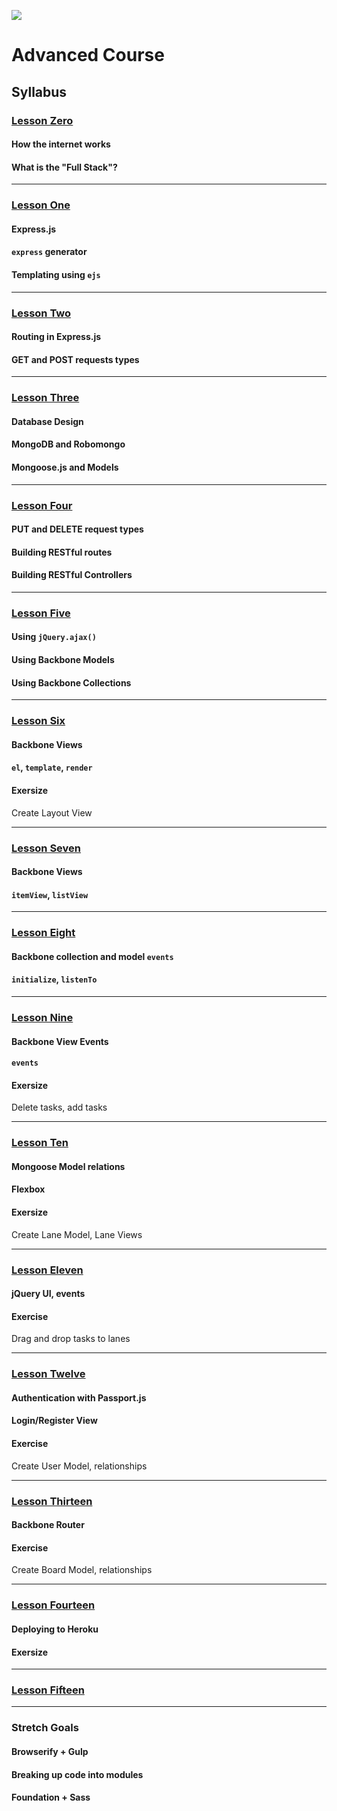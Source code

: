 ![](http://static1.squarespace.com/static/538f3fcde4b05c5fecc7a40e/t/538f48a4e4b00d94e8c253b3/1453396632576/?format=400w)
# Advanced Course
## Syllabus
### [Lesson Zero](https://github.com/AustinCodingAcademy/advanced-textbook/blob/master/lessons/00LessonZero.md)
#### How the internet works
#### What is the "Full Stack"?

---
### [Lesson One](https://github.com/AustinCodingAcademy/advanced-textbook/blob/master/lessons/01LessonOne.md)
#### Express.js
#### `express` generator
#### Templating using `ejs`

---
### [Lesson Two](https://github.com/AustinCodingAcademy/advanced-textbook/blob/master/lessons/02LessonTwo.md)
#### Routing in Express.js
#### GET and POST requests types

---
### [Lesson Three](https://github.com/AustinCodingAcademy/advanced-textbook/blob/master/lessons/03LessonThree.md)
#### Database Design
#### MongoDB and Robomongo
#### Mongoose.js and Models

---
### [Lesson Four](https://github.com/AustinCodingAcademy/advanced-textbook/blob/master/lessons/04LessonFour.md)

#### PUT and DELETE request types
#### Building RESTful routes
#### Building RESTful Controllers

---
### [Lesson Five](https://github.com/AustinCodingAcademy/advanced-textbook/blob/master/lessons/05LessonFive.md)
#### Using `jQuery.ajax()`
#### Using Backbone Models
#### Using Backbone Collections

---
### [Lesson Six](https://github.com/AustinCodingAcademy/advanced-textbook/blob/master/lessons/06LessonSix.md)
#### Backbone Views
#### `el`, `template`, `render`
#### Exersize
Create Layout View

---
### [Lesson Seven](https://github.com/AustinCodingAcademy/advanced-textbook/blob/master/lessons/07LessonSeven.md)
#### Backbone Views
#### `itemView`, `listView`

---
### [Lesson Eight](https://github.com/AustinCodingAcademy/advanced-textbook/blob/master/lessons/08LessonEight.md)
#### Backbone collection and model `events`
#### `initialize`, `listenTo`

---
### [Lesson Nine](https://github.com/AustinCodingAcademy/advanced-textbook/blob/master/lessons/09LessonNine.md)
#### Backbone View Events
#### `events`
#### Exersize
Delete tasks, add tasks

---
### [Lesson Ten](https://github.com/AustinCodingAcademy/advanced-textbook/blob/master/lessons/10LessonTen.md)
#### Mongoose Model relations
#### Flexbox
#### Exersize
Create Lane Model, Lane Views

---
### [Lesson Eleven](https://github.com/AustinCodingAcademy/advanced-textbook/blob/master/lessons/11LessonEleven.md)
#### jQuery UI, events
#### Exercise
Drag and drop tasks to lanes

---
### [Lesson Twelve](https://github.com/AustinCodingAcademy/advanced-textbook/blob/master/lessons/12LessonTwelve.md)
#### Authentication with Passport.js
#### Login/Register View
#### Exercise
Create User Model, relationships

---
### [Lesson Thirteen](https://github.com/AustinCodingAcademy/advanced-textbook/blob/master/lessons/13LessonThirteen.md)
#### Backbone Router
#### Exercise
Create Board Model, relationships

---
### [Lesson Fourteen](https://github.com/AustinCodingAcademy/advanced-textbook/blob/master/lessons/14LessonFourteen.md)
#### Deploying to Heroku
#### Exersize

---
### [Lesson Fifteen](https://github.com/AustinCodingAcademy/advanced-textbook/blob/master/lessons/15LessonFifteen.md)


---
### Stretch Goals
#### Browserify + Gulp
#### Breaking up code into modules
#### Foundation + Sass
